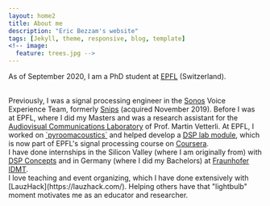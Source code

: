 ```yaml
---
layout: home2
title: About me
description: "Eric Bezzam's website"
tags: [Jekyll, theme, responsive, blog, template]
<!-- image:
  feature: trees.jpg -->
---
```


As of September 2020, I am a PhD student at <a href="https://www.epfl.ch/" target="_blank">EPFL</a> (Switzerland).

<br />
Previously, I was a signal processing engineer in the <a href="https://www.sonos.com" target="_blank">Sonos</a> Voice Experience Team, formerly <a href="https://snips.ai/" target="_blank">Snips</a> (acquired November 2019). Before I was at EPFL, where I did my Masters and was a research assistant for the <a href="https://lcav.epfl.ch/" target="_blank">Audiovisual Communications Laboratory</a> of Prof. Martin Vetterli. At EPFL, I worked on <a href="https://github.com/LCAV/pyroomacoustics" target="_blank">`pyroomacoustics`</a> and helped develop a <a href="https://hwlab.learndsp.org/" target="_blank">DSP lab module</a>, which is now part of EPFL's signal processing course on <a href="https://www.coursera.org/learn/dsp4" target="_blank">Coursera</a>.

<br />
I have done internships in the Silicon Valley (where I am originally from) with <a href="https://dspconcepts.com/" target="_blank">DSP Concepts</a> and in Germany (where I did my Bachelors) at <a href="https://www.idmt.fraunhofer.de/en.html" target="_blank">Fraunhofer IDMT</a>.  


<br />
I love teaching and event organizing, which I have done extensively with [LauzHack](https://lauzhack.com/). Helping others have that "lightbulb" moment motivates me as an educator and researcher.

